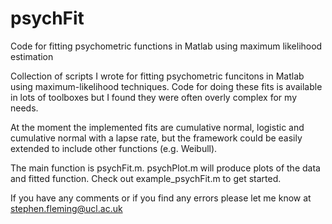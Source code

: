 psychFit
========

Code for fitting psychometric functions in Matlab using maximum likelihood estimation

Collection of scripts I wrote for fitting psychometric funcitons in Matlab using maximum-likelihood techniques. Code for doing these fits is available in lots of toolboxes but I found they were often overly complex for my needs.

At the moment the implemented fits are cumulative normal, logistic and cumulative normal with a lapse rate, but the framework could be easily extended to include other functions (e.g. Weibull).

The main function is psychFit.m. psychPlot.m will produce plots of the data and fitted function. Check out example_psychFit.m to get started.

If you have any comments or if you find any errors please let me know at stephen.fleming@ucl.ac.uk
